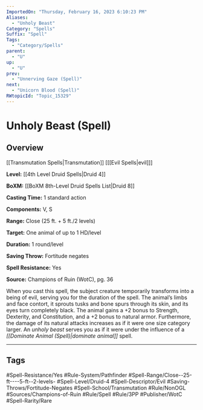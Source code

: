```yaml
---
ImportedOn: "Thursday, February 16, 2023 6:10:23 PM"
Aliases:
  - "Unholy Beast"
Category: "Spells"
Suffix: "Spell"
Tags:
  - "Category/Spells"
parent:
  - "U"
up:
  - "U"
prev:
  - "Unnerving Gaze (Spell)"
next:
  - "Unicorn Blood (Spell)"
RWtopicId: "Topic_15329"
---
```

# Unholy Beast (Spell)
## Overview
[[Transmutation Spells|Transmutation]] \[[[Evil Spells|evil]]]

**Level:** [[4th Level Druid Spells|Druid 4]]

**BoXM:** [[BoXM 8th-Level Druid Spells List|Druid 8]]

**Casting Time:** 1 standard action

**Components:** V, S

**Range:** Close (25 ft. + 5 ft./2 levels)

**Target:** One animal of up to 1 HD/level

**Duration:** 1 round/level

**Saving Throw:** Fortitude negates

**Spell Resistance:** Yes

**Source:** Champions of Ruin (WotC)­, pg. 36

When you cast this spell, the subject creature temporarily transforms into a being of evil, serving you for the duration of the spell. The animal’s limbs and face contort, it sprouts tusks and bone spurs through its skin, and its eyes turn completely black. The animal gains a +2 bonus to Strength, Dexterity, and Constitution, and a +2 bonus to natural armor. Furthermore, the damage of its natural attacks increases as if it were one size category larger. An *unholy beast* serves you as if it were under the influence of a *[[Dominate Animal (Spell)|dominate animal]]* spell.


---
## Tags
#Spell-Resistance/Yes #Rule-System/Pathfinder #Spell-Range/Close--25-ft----5-ft--2-levels- #Spell-Level/Druid-4 #Spell-Descriptor/Evil #Saving-Throws/Fortitude-Negates #Spell-School/Transmutation #Rule/NonOGL #Sources/Champions-of-Ruin #Rule/Spell #Rule/3PP #Publisher/WotC #Spell-Rarity/Rare

